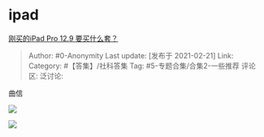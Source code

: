 # ipad
[刚买的iPad Pro 12.9 要买什么套？](https://www.zhihu.com/question/409663831/answer/1741061225)

> Author: #0-Anonymity
> Last update: [发布于 2021-02-21]
> Link:
> Category: #【答集】/社科答集
> Tag: #5-专题合集/合集2-一些推荐
> 评论区:
> 泛讨论:

曲信

![](https://pic2.zhimg.com/50/v2-84dd7a27e2636baa2bbf57e052f91f53_720w.jpg?source=1940ef5c)

![](https://pic3.zhimg.com/50/v2-45fa5081373bec5a39d018f8b53315d3_720w.jpg?source=1940ef5c)
